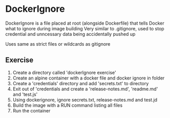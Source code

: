 # DockerIgnore

DockerIgnore is a file placed at root (alongside Dockerfile) that tells Docker what to ignore during image building
Very similar to .gitignore, used to stop credential and unncessary data being accidentally pushed up

Uses same as strict files or wildcards as gitignore

## Exercise

1) Create a directory called 'dockerIgnore exercise'
2) Create an alpine container with a docker file and docker ignore in folder
3) Create a 'credentials' directory and add 'secrets.txt' to directory
4) Exit out of 'credentials and create a 'release-notes.md', 'readme.md' and 'test.js'
5) Using dockerignore, ignore secrets.txt, release-notes.md and test.jd
6) Build the image with a RUN command listing all files
7) Run the container